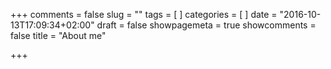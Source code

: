 +++
comments = false
slug = ""
tags = [
]
categories = [
]
date = "2016-10-13T17:09:34+02:00"
draft = false
showpagemeta = true
showcomments = false
title = "About me"

+++

